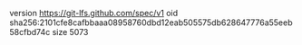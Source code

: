 version https://git-lfs.github.com/spec/v1
oid sha256:2101cfe8cafbbaaa08958760dbd12eab505575db628647776a55eeb58cfbd74c
size 5073
